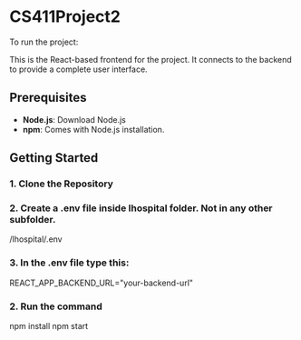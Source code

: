 # CS411Project2
To run the project:

This is the React-based frontend for the project. It connects to the backend to provide a complete user interface.

## Prerequisites

- **Node.js**: Download Node.js 
- **npm**: Comes with Node.js installation.

## Getting Started

### 1. Clone the Repository

### 2. Create a .env file inside lhospital folder. Not in any other subfolder.
/lhospital/.env

### 3. In the .env file type this:
REACT_APP_BACKEND_URL="your-backend-url"

### 2. Run the command
npm install
npm start
